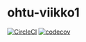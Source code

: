 
# ohtu-viikko1

[![CircleCI](https://circleci.com/gh/tulma95/ohtu-viikko1.svg?style=svg)](https://circleci.com/gh/tulma95/ohtu-viikko1)
[![codecov](https://codecov.io/gh/tulma95/ohtu-viikko1/branch/master/graph/badge.svg)](https://codecov.io/gh/tulma95/ohtu-viikko1)

